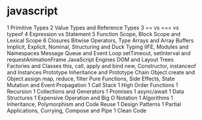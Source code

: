 # javascript
1 Primitive Types
2 Value Types and Reference Types
3 == vs === vs typeof
4 Expression vs Statement
5 Function Scope, Block Scope and Lexical Scope
6 Closures
 Bitwise Operators, Type Arrays and Array Buffers
 Implicit, Explicit, Nominal, Structuring and Duck Typing
 IIFE, Modules and Namespaces
 Message Queue and Event Loop
 setTimeout, setInterval and requestAnimationFrame
 JavaScript Engines
 DOM and Layout Trees
 Factories and Classes
 this, call, apply and bind
 new, Constructor, instanceof and Instances
 Prototype Inheritance and Prototype Chain
 Object.create and Object.assign
 map, reduce, filter
 Pure Functions, Side Effects, State Mutation and Event Propagation
1 Call Stack
1 High Order Functions
1 Recursion
1 Collections and Generators
1 Promises
1 async/await
1 Data Structures
1 Expensive Operation and Big O Notation
1 Algorithms
1 Inheritance, Polymorphism and Code Reuse
1 Design Patterns
1 Partial Applications, Currying, Compose and Pipe
1 Clean Code